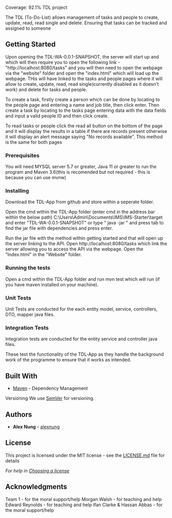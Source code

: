 
Coverage: 92.1% TDL project

The TDL (To-Do-List) allows management of tasks and people to create, update, read, read single and delete. Ensuring that tasks can be tracked and assigned to someone

## Getting Started

Upon opening the TDL-WA-0.0.1-SNAPSHOT, the server will start up and which will then require you to open the following link - "http://localhost:8080/tasks" and you will then need to open the webpage via the "website" folder and open the "index.html" which will load up the webpage. THis will have linked to the tasks and people pages where it will allow to create, update, read, read single(currently disabled as it doesn't work) and delete for tasks and people.

To create a task, firstly create a person which can be done by locating to the people page and entering a name and job title, then click enter.
Then create a task by locating to the tasks page entering data with the data fields and input a valid people ID and then click create.

To read tasks or people click the read all button on the bottom of the page and it will display the results in a table if there are records present otherwise it will display an alert message saying "No records available". This method is the same for both pages

### Prerequisites
You will need MYSQL server 5.7 or greater, Java 11 or greater to run the program and Maven 3.6(this is recomended but not required - this is because you can use mvnw)

### Installing
Download the TDL-App from github and store within a seperate folder.

Open the cmd within the TDL-App folder (enter cmd in the address bar within the below path) C:\Users\Admin\Documents\IMS\IMS-Starter\target and enter "TDL-WA-0.0.1-SNAPSHOT" or type " java -jar " and press tab to find the jar file with dependencies and press enter.

Run the jar file with the method within getting started and that will open up the server linking to the API.
Open http://localhost:8080/tasks which link the server allowing you to access the API via the webpage.
Open the "Index.html" in the "Website" folder.

### Running the tests
Open a cmd within the TDL-App folder and run mvn test which will run (if you have maven installed on your machine).


### Unit Tests 
Unit Tests are conducted for the each entity model, service, controllers, DTO, mapper java files.

### Integration Tests 
Integration tests are conducted for the entity service and controller java files.

These test the functionality of the TDL-App as they handle the background work of the programme to ensure that it works as intended.

## Built With

* [Maven](https://maven.apache.org/) - Dependency Management

Versioning
We use [SemVer](http://semver.org/) for versioning.

## Authors

* **Alex Nung** - [alexnung](https://github.com/alexnung)

## License

This project is licensed under the MIT license - see the [LICENSE.md](LICENSE.md) file for details 

*For help in [Choosing a license](https://choosealicense.com/)*

## Acknowledgments
Team 1 - for the moral support/help
Morgan Walsh - for teaching and help
Edward Reynolds - for teaching and help
Ifan Clarke & Hassan Abbas - for the moral support/help
